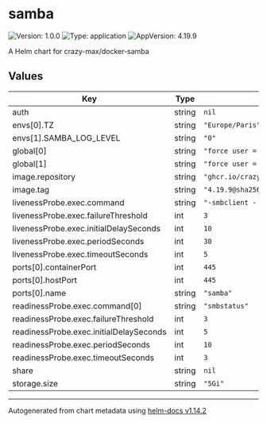 # samba

![Version: 1.0.0](https://img.shields.io/badge/Version-1.0.0-informational?style=flat-square) ![Type: application](https://img.shields.io/badge/Type-application-informational?style=flat-square) ![AppVersion: 4.19.9](https://img.shields.io/badge/AppVersion-4.19.9-informational?style=flat-square)

A Helm chart for crazy-max/docker-samba

## Values

| Key | Type | Default | Description |
|-----|------|---------|-------------|
| auth | string | `nil` |  |
| envs[0].TZ | string | `"Europe/Paris"` |  |
| envs[1].SAMBA_LOG_LEVEL | string | `"0"` |  |
| global[0] | string | `"force user = foo"` |  |
| global[1] | string | `"force user = foo"` |  |
| image.repository | string | `"ghcr.io/crazy-max/samba"` |  |
| image.tag | string | `"4.19.9@sha256:270a8dcaeb7be73c3a63e2d7cc966cfdc6ca70b418c59e4af406bee6ea41ded7"` |  |
| livenessProbe.exec.command | string | `"-smbclient - -L - \\\\localhost - -U - % - -m - SMB3"` |  |
| livenessProbe.exec.failureThreshold | int | `3` |  |
| livenessProbe.exec.initialDelaySeconds | int | `10` |  |
| livenessProbe.exec.periodSeconds | int | `30` |  |
| livenessProbe.exec.timeoutSeconds | int | `5` |  |
| ports[0].containerPort | int | `445` |  |
| ports[0].hostPort | int | `445` |  |
| ports[0].name | string | `"samba"` |  |
| readinessProbe.exec.command[0] | string | `"smbstatus"` |  |
| readinessProbe.exec.failureThreshold | int | `3` |  |
| readinessProbe.exec.initialDelaySeconds | int | `5` |  |
| readinessProbe.exec.periodSeconds | int | `10` |  |
| readinessProbe.exec.timeoutSeconds | int | `3` |  |
| share | string | `nil` |  |
| storage.size | string | `"5Gi"` |  |

----------------------------------------------
Autogenerated from chart metadata using [helm-docs v1.14.2](https://github.com/norwoodj/helm-docs/releases/v1.14.2)
